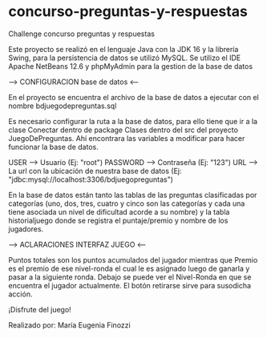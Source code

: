 # concurso-preguntas-y-respuestas
Challenge concurso preguntas y respuestas

Este proyecto se realizó en el lenguaje Java con la JDK 16 y la librería Swing, 
para la persistencia de datos se utilizó MySQL. 
Se utilizo el IDE Apache NetBeans 12.6 y phpMyAdmin para la gestion de la base de datos

--> CONFIGURACION base de datos <--

En el proyecto se encuentra el archivo de la base de datos a ejecutar con el nombre bdjuegodepreguntas.sql 

Es necesario configurar la ruta a la base de datos, para ello tiene que ir a la clase Conectar dentro de 
package Clases dentro del src del proyecto JuegoDePreguntas. Ahí encontrara las variables a 
modificar para hacer funcionar la base de datos. 

USER --> Usuario (Ej: "root")
PASSWORD --> Contraseña (Ej: "123")
URL --> La url con la ubicación de nuestra base de datos (Ej: "jdbc:mysql://localhost:3306/bdjuegopreguntas")

En la base de datos están tanto las tablas de las preguntas clasificadas por categorías (uno, dos, tres, cuatro y 
cinco son las categorías y cada una tiene asociada un nivel de dificultad acorde a su nombre) y 
la tabla historialjuego donde se registra el puntaje/premio y nombre de los jugadores.

--> ACLARACIONES INTERFAZ JUEGO <--

Puntos totales son los puntos acumulados del jugador mientras que Premio es el premio de ese nivel-ronda el cual 
le es asignado luego de ganarla y pasar a la siguiente ronda. Debajo se puede ver el Nivel-Ronda 
en que se encuentra el jugador actualmente.
El botón retirarse sirve para susodicha acción.

¡Disfrute del juego!


Realizado por: María Eugenia Finozzi
